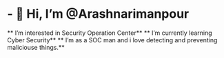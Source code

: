 # - 👋 Hi, I’m @Arashnarimanpour
**   I’m interested in Security Operation Center**
**    I’m currently learning Cyber Security**
**    I’m as a SOC man and i love detecting and preventing maliciouse things.**
